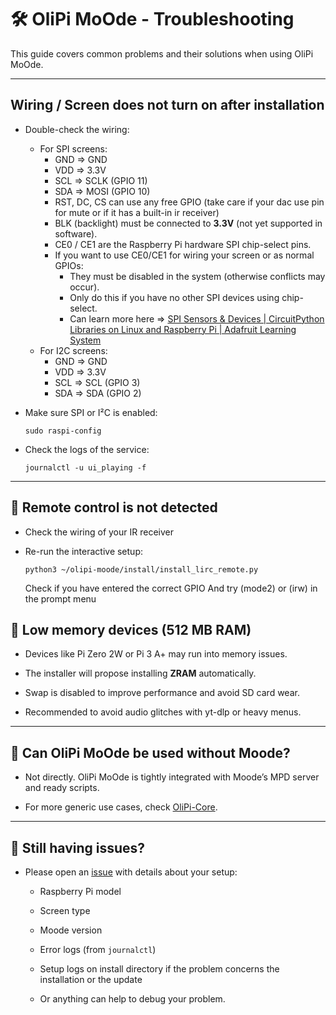 # 🛠️ OliPi MoOde - Troubleshooting

This guide covers common problems and their solutions when using OliPi MoOde.

---

## Wiring / Screen does not turn on after installation

- Double-check the wiring:
  - For SPI screens:
    - GND => GND
    - VDD => 3.3V
    - SCL => SCLK (GPIO 11)
    - SDA => MOSI (GPIO 10)
    - RST, DC, CS can use any free GPIO (take care if your dac use pin for mute or if it has a built-in ir receiver)
    - BLK (backlight) must be connected to **3.3V** (not yet supported in software).
    - CE0 / CE1 are the Raspberry Pi hardware SPI chip-select pins.
    - If you want to use CE0/CE1 for wiring your screen or as normal GPIOs:
      - They must be disabled in the system (otherwise conflicts may occur).
      - Only do this if you have no other SPI devices using chip-select.
      - Can learn more here => [SPI Sensors &amp; Devices | CircuitPython Libraries on Linux and Raspberry Pi | Adafruit Learning System](https://learn.adafruit.com/circuitpython-on-raspberrypi-linux/spi-sensors-devices)
  - For I2C screens:
    - GND => GND
    - VDD => 3.3V
    - SCL => SCL (GPIO 3)
    - SDA => SDA (GPIO 2)

- Make sure SPI or I²C is enabled:
  
  `sudo raspi-config`

- Check the logs of the service:
  
  `journalctl -u ui_playing -f`

---

## 🔹 Remote control is not detected

- Check the wiring of your IR receiver

- Re-run the interactive setup:
  
  `python3 ~/olipi-moode/install/install_lirc_remote.py`
  
  Check if you have entered the correct GPIO And try (mode2) or (irw) in the prompt menu


## 🔹 Low memory devices (512 MB RAM)

- Devices like Pi Zero 2W or Pi 3 A+ may run into memory issues.

- The installer will propose installing **ZRAM** automatically.

- Swap is disabled to improve performance and avoid SD card wear.

- Recommended to avoid audio glitches with yt-dlp or heavy menus.

---

## 🔹 Can OliPi MoOde be used without Moode?

- Not directly. OliPi MoOde is tightly integrated with Moode’s MPD server and ready scripts.

- For more generic use cases, check [OliPi-Core](https://github.com/OliPi-Project/olipi-core).

---

## 🔹 Still having issues?

- Please open an [issue](https://github.com/OliPi-Project/olipi-moode/issues) with details about your setup:
  
  - Raspberry Pi model
  
  - Screen type
  
  - Moode version
  
  - Error logs (from `journalctl`)

  - Setup logs on install directory if the problem concerns the installation or the update

  - Or anything can help to debug your problem.
